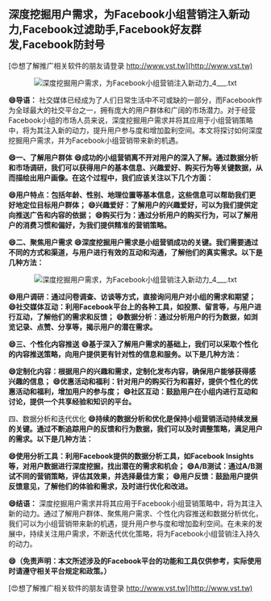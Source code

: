## **深度挖掘用户需求，为Facebook小组营销注入新动力,Facebook过滤助手,Facebook好友群发,Facebook防封号**

[😍想了解推广相关软件的朋友请登录 http://www.vst.tw](http://www.vst.tw)

 <center><img src="https://vst.tw/MP4/tuiguang/png/4.png" alt="深度挖掘用户需求，为Facebook小组营销注入新动力_4___.txt"></center>

**😄导语：**
社交媒体已经成为了人们日常生活中不可或缺的一部分，而Facebook作为全球最大的社交平台之一，拥有庞大的用户群体和广阔的市场潜力。对于经营Facebook小组的市场人员来说，深度挖掘用户需求并将其应用于小组营销策略中，将为其注入新的动力，提升用户参与度和增加盈利空间。本文将探讨如何深度挖掘用户需求，并为Facebook小组营销带来新的机遇。

**😄一、了解用户群体**
**😄成功的小组营销离不开对用户的深入了解。通过数据分析和市场调研，我们可以获得用户的基本信息、兴趣爱好、购买行为等关键数据，从而描绘出用户画像。在这个过程中，我们应该关注以下几个方面：**

**😄用户特点：包括年龄、性别、地理位置等基本信息，这些信息可以帮助我们更好地定位目标用户群体；**
**😄兴趣爱好：了解用户的兴趣爱好，可以为我们提供定向推送广告和内容的依据；**
**😄购买行为：通过分析用户的购买行为，可以了解用户的消费习惯和偏好，为我们提供精准的营销策略。**

**😄二、聚焦用户需求**
**😄深度挖掘用户需求是小组营销成功的关键。我们需要通过不同的方式和渠道，与用户进行有效的互动和沟通，了解他们的真实需求。以下是几种方法：**

 <center><img src="https://vst.tw/MP4/tuiguang/png/4.png" alt="深度挖掘用户需求，为Facebook小组营销注入新动力_4___.txt"></center>

**😄用户调研：通过问卷调查、访谈等方式，直接询问用户对小组的需求和期望；**
**😄社交媒体互动：利用Facebook平台上的各种工具，如投票、留言等，与用户进行互动，了解他们的需求和反馈；**
**😄数据分析：通过分析用户的行为数据，如浏览记录、点赞、分享等，揭示用户的潜在需求。**

**😄三、个性化内容推送**
**😄基于深入了解用户需求的基础上，我们可以采取个性化的内容推送策略，向用户提供更有针对性的信息和服务。以下是几种方法：**

**😄定制化内容：根据用户的兴趣和需求，定制化发布内容，确保用户能够获得感兴趣的信息；**
**😄优惠活动和福利：针对用户的购买行为和喜好，提供个性化的优惠活动和福利，增加用户的参与度；**
**😄社区互动：鼓励用户在小组内进行互动和讨论，提供一个共享经验和知识的平台。**

四、数据分析和迭代优化
**😄持续的数据分析和优化是保持小组营销活动持续发展的关键。通过不断追踪用户的反馈和行为数据，我们可以及时调整策略，满足用户的需求。以下是几种方法：**

**😄使用分析工具：利用Facebook提供的数据分析工具，如Facebook Insights等，对用户数据进行深度挖掘，找出潜在的需求和机会；**
**😄A/B测试：通过A/B测试不同的营销策略，评估其效果，并选择最佳方案；**
**😄用户反馈：鼓励用户提供反馈意见，了解他们的体验和需求，及时进行优化和改进。**

**😄结语：**
深度挖掘用户需求并将其应用于Facebook小组营销策略中，将为其注入新的动力。通过了解用户群体、聚焦用户需求、个性化内容推送和数据分析优化，我们可以为小组营销带来新的机遇，提升用户参与度和增加盈利空间。在未来的发展中，持续关注用户需求，不断迭代优化策略，将为Facebook小组营销注入持久的动力。

**😄（免责声明：本文所述涉及的Facebook平台的功能和工具仅供参考，实际使用时请遵守相关平台规定和政策。）**

[😍想了解推广相关软件的朋友请登录 http://www.vst.tw](http://www.vst.tw)



